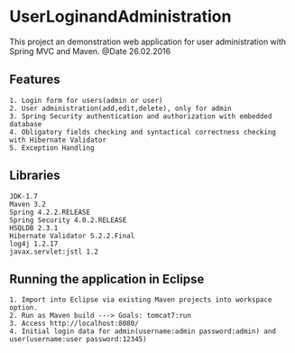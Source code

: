 # UserLoginandAdministration
This project an demonstration web application for user administration with Spring MVC and Maven.
@Date 26.02.2016

Features
--------

	1. Login form for users(admin or user)
	2. User administration(add,edit,delete), only for admin
	3. Spring Security authentication and authorization with embedded database
	4. Obligatory fields checking and syntactical correctness checking with Hibernate Validator
	5. Exception Handling
	
Libraries
---------

	JDK-1.7
	Maven 3.2
	Spring 4.2.2.RELEASE
	Spring Security 4.0.2.RELEASE
	HSQLDB 2.3.1
	Hibernate Validator 5.2.2.Final
	log4j 1.2.17
	javax.servlet:jstl 1.2

Running the application in Eclipse
-----------------------

	1. Import into Eclipse via existing Maven projects into workspace option.
	2. Run as Maven build ---> Goals: tomcat7:run
	3. Access http://localhost:8080/ 
	4. Initial login data for admin(username:admin password:admin) and user(username:user password:12345)
	


	 

